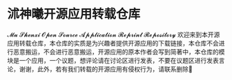 #            沭神曦开源应用转载仓库
  𝓜𝓾 𝓢𝓱𝓮𝓷𝔁𝓲 𝓞𝓹𝓮𝓷 𝓢𝓸𝓾𝓻𝓬𝓮 𝓐𝓹𝓹𝓵𝓲𝓬𝓪𝓽𝓲𝓸𝓷 𝓡𝓮𝓹𝓻𝓲𝓷𝓽 𝓡𝓮𝓹𝓸𝓼𝓲𝓽𝓸𝓻𝔂
欢迎来到本开源应用转载仓库，本仓库的实质是为兴趣者提供开源应用的下载链接，本仓库不会进行恶意搬运，不会进行恶意搬运，开源应用的原本作者会写到简著中，本仓库的模块是一个应用，一个议题，想评论请在讨论区进行发表，不要在议题区进行发表言论，谢谢，此外，若有我们转载的开源应用有侵权行为，请联系删除🍧 
